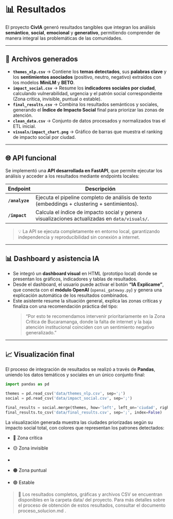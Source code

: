 # 📊 Resultados

El proyecto **CivIA** generó resultados tangibles que integran los análisis **semántico**, **social**, **emocional** y **generativo**, permitiendo comprender de manera integral las problemáticas de las comunidades.

---

## 📁 Archivos generados

- **`themes_nlp.csv`** → Contiene los **temas detectados**, sus **palabras clave** y los **sentimientos asociados** (positivo, neutro, negativo) extraídos con los modelos **MiniLM** y **BETO**.  
- **`impact_social.csv`** → Resume los **indicadores sociales por ciudad**, calculando vulnerabilidad, urgencia y el patrón social correspondiente (Zona crítica, invisible, puntual o estable).  
- **`final_results.csv`** → Combina los resultados semánticos y sociales, generando el **Índice de Impacto Social** final para priorizar las zonas de atención.  
- **`clean_data.csv`** → Conjunto de datos procesados y normalizados tras el ETL inicial.  
- **`visuals/impact_chart.png`** → Gráfico de barras que muestra el ranking de impacto social por ciudad.

---

## 🌐 API funcional

Se implementó una **API desarrollada en FastAPI**, que permite ejecutar los análisis y acceder a los resultados mediante endpoints locales:

| Endpoint | Descripción |
|-----------|--------------|
| **`/analyze`** | Ejecuta el pipeline completo de análisis de texto (embeddings + clustering + sentimientos). |
| **`/impact`** | Calcula el índice de impacto social y genera visualizaciones actualizadas en `data/visuals/`. |

> 💡 La API se ejecuta completamente en entorno local, garantizando independencia y reproducibilidad sin conexión a internet.

---

## 📊 Dashboard y asistencia IA

- Se integró un **dashboard visual** en HTML (prototipo local) donde se presentan los gráficos, indicadores y tablas de resultados.  
- Desde el dashboard, el usuario puede activar el botón **“IA Explícame”**, que conecta con el **módulo OpenAI** (`openai_gateway.py`) y genera una explicación automática de los resultados combinados.  
- Este asistente resume la situación general, explica las zonas críticas y finaliza con una recomendación práctica del tipo:  
  > “Por esto te recomendamos intervenir prioritariamente en la Zona Crítica de Bucaramanga, donde la falta de internet y la baja atención institucional coinciden con un sentimiento negativo generalizado.”

---

## 📈 Visualización final

El proceso de integración de resultados se realizó a través de **Pandas**, uniendo los datos temáticos y sociales en un único conjunto final:

```python
import pandas as pd

themes = pd.read_csv('data/themes_nlp.csv', sep=';')
social = pd.read_csv('data/impact_social.csv', sep=';')

final_results = social.merge(themes, how='left', left_on='ciudad', right_on='ciudad')
final_results.to_csv('data/final_results.csv', sep=';', index=False)
```

La visualización generada muestra las ciudades priorizadas según su impacto social total, con colores que representan los patrones detectados:

- 🔴 Zona crítica

- 🟡 Zona invisible
-
- 🟠 Zona puntual
 
- 🟢 Estable

>📘 Los resultados completos, gráficas y archivos CSV se encuentran disponibles en la carpeta data/ del proyecto.
Para más detalles sobre el proceso de obtención de estos resultados, consultar el documento proceso_solucion.md
.